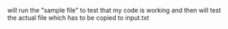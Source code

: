 will run the "sample file" to test that my code is working and then will test the actual file which has to be copied to input.txt
